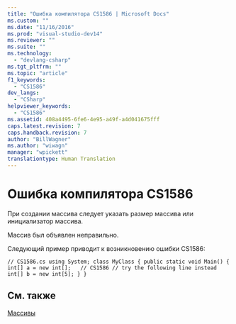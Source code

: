 ```yaml
---
title: "Ошибка компилятора CS1586 | Microsoft Docs"
ms.custom: ""
ms.date: "11/16/2016"
ms.prod: "visual-studio-dev14"
ms.reviewer: ""
ms.suite: ""
ms.technology: 
  - "devlang-csharp"
ms.tgt_pltfrm: ""
ms.topic: "article"
f1_keywords: 
  - "CS1586"
dev_langs: 
  - "CSharp"
helpviewer_keywords: 
  - "CS1586"
ms.assetid: 408a4495-6fe6-4e95-a49f-a4d041675fff
caps.latest.revision: 7
caps.handback.revision: 7
author: "BillWagner"
ms.author: "wiwagn"
manager: "wpickett"
translationtype: Human Translation
---
```

# Ошибка компилятора CS1586
При создании массива следует указать размер массива или инициализатор массива.  
  
 Массив был объявлен неправильно.  
  
 Следующий пример приводит к возникновению ошибки CS1586:  
  
```  
// CS1586.cs using System; class MyClass { public static void Main() { int[] a = new int[];   // CS1586 // try the following line instead int[] b = new int[5]; } }  
```  
  
## См. также  
 [Массивы](../../csharp/programming-guide/arrays/index.md)